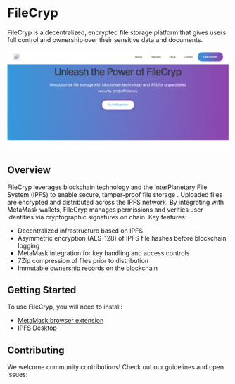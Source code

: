 # FileCryp
FileCryp is a decentralized, encrypted file storage platform that gives users full control and ownership over their sensitive data and documents. 

![image](https://github.com/Jaswanth-3174/FileCryp2/blob/main/i2.png)


## Overview
FileCryp leverages blockchain technology and the InterPlanetary File System (IPFS) to enable secure, tamper-proof file storage . Uploaded files are encrypted and distributed across the IPFS network. By integrating with MetaMask wallets, FileCryp manages permissions and verifies user identities via cryptographic signatures on chain.
Key features:
- Decentralized infrastructure based on IPFS
- Asymmetric encryption (AES-128) of IPFS file hashes before blockchain logging 
- MetaMask integration for key handling and access controls
- 7Zip compression of files prior to distribution
- Immutable ownership records on the blockchain

## Getting Started
To use FileCryp, you will need to install:
- [MetaMask browser extension](https://metamask.io/)
- [IPFS Desktop](https://ipns://ipfs.tech/) 


## Contributing
We welcome community contributions! Check out our guidelines and open issues:
